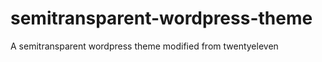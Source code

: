 semitransparent-wordpress-theme
===============================

A semitransparent wordpress theme modified from twentyeleven
